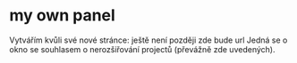 # my own panel
Vytvářím kvůli své nové stránce: ještě není později zde bude url
Jedná se o okno se souhlasem o nerozšiřování projectů (převážně zde uvedených).

